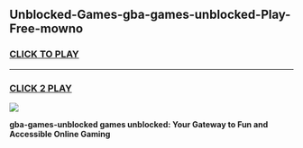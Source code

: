 
## Unblocked-Games-gba-games-unblocked-Play-Free-mowno
<h3>
<a href="https://premium76.site?title=gba-games-unblocked&ref=23A">CLICK TO PLAY</a></h3>
<hr>

<h3>
<a href="https://premium76.site?title=gba-games-unblocked&ref=23A">CLICK 2 PLAY</a>
  
</h3>

<a href="https://premium76.site?title=gba-games-unblocked&ref=23A"><img src="https://clearcache.store/games.png"></a>


**gba-games-unblocked games unblocked: Your Gateway to Fun and Accessible Online Gaming**
